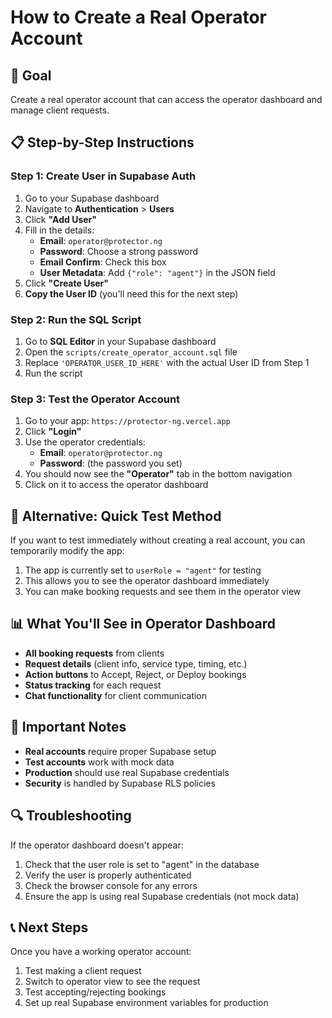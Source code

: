 # How to Create a Real Operator Account

## 🎯 Goal
Create a real operator account that can access the operator dashboard and manage client requests.

## 📋 Step-by-Step Instructions

### Step 1: Create User in Supabase Auth
1. Go to your Supabase dashboard
2. Navigate to **Authentication** > **Users**
3. Click **"Add User"**
4. Fill in the details:
   - **Email**: `operator@protector.ng`
   - **Password**: Choose a strong password
   - **Email Confirm**: Check this box
   - **User Metadata**: Add `{"role": "agent"}` in the JSON field
5. Click **"Create User"**
6. **Copy the User ID** (you'll need this for the next step)

### Step 2: Run the SQL Script
1. Go to **SQL Editor** in your Supabase dashboard
2. Open the `scripts/create_operator_account.sql` file
3. Replace `'OPERATOR_USER_ID_HERE'` with the actual User ID from Step 1
4. Run the script

### Step 3: Test the Operator Account
1. Go to your app: `https://protector-ng.vercel.app`
2. Click **"Login"**
3. Use the operator credentials:
   - **Email**: `operator@protector.ng`
   - **Password**: (the password you set)
4. You should now see the **"Operator"** tab in the bottom navigation
5. Click on it to access the operator dashboard

## 🔧 Alternative: Quick Test Method

If you want to test immediately without creating a real account, you can temporarily modify the app:

1. The app is currently set to `userRole = "agent"` for testing
2. This allows you to see the operator dashboard immediately
3. You can make booking requests and see them in the operator view

## 📊 What You'll See in Operator Dashboard

- **All booking requests** from clients
- **Request details** (client info, service type, timing, etc.)
- **Action buttons** to Accept, Reject, or Deploy bookings
- **Status tracking** for each request
- **Chat functionality** for client communication

## 🚨 Important Notes

- **Real accounts** require proper Supabase setup
- **Test accounts** work with mock data
- **Production** should use real Supabase credentials
- **Security** is handled by Supabase RLS policies

## 🔍 Troubleshooting

If the operator dashboard doesn't appear:
1. Check that the user role is set to "agent" in the database
2. Verify the user is properly authenticated
3. Check the browser console for any errors
4. Ensure the app is using real Supabase credentials (not mock data)

## 📞 Next Steps

Once you have a working operator account:
1. Test making a client request
2. Switch to operator view to see the request
3. Test accepting/rejecting bookings
4. Set up real Supabase environment variables for production
